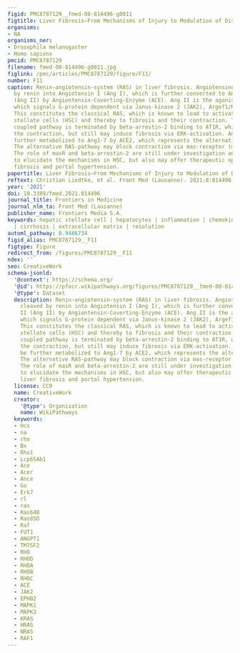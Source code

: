 ```yaml
---
figid: PMC8787129__fmed-08-814496-g0011
figtitle: Liver Fibrosis—From Mechanisms of Injury to Modulation of Disease
organisms:
- NA
organisms_ner:
- Drosophila melanogaster
- Homo sapiens
pmcid: PMC8787129
filename: fmed-08-814496-g0011.jpg
figlink: /pmc/articles/PMC8787129/figure/F11/
number: F11
caption: Renin-angiotensin-system (RAS) in liver fibrosis. Angiotensinogen is cleaved
  by renin into Angiotensin I (Ang I), which is further converted to Angiotensin II
  (Ang II) by Angiontensin-Coverting-Enzyme (ACE). Ang II is the agonist of AT1R,
  which signals G-protein dependent via Janus-kinase 2 (JAK2), Argef1/RhoA/Rho-kinase.
  This constitutes the classical RAS, which is known to lead to activation of hepatic
  stellate cells (HSC) and thereby to fibrosis and their contraction. The G-protein
  coupled pathway is terminated by beta-arrestin-2 binding to AT1R, which may terminate
  the contraction, but still may induce fibrosis via ERK-activation. Ang II may be
  further metabolized to Ang1-7 by ACE2, which represents the alternative RAS-pathway.
  The alternative RAS-pathway may block contraction via mas-receptor (masR) stimulation.
  The role of masR and beta-arrestin-2 are still under investigation and be crucial
  to elucidate the mechanisms in HSC, but also may offer therapeutic options for liver
  fibrosis and portal hypertension.
papertitle: Liver Fibrosis—From Mechanisms of Injury to Modulation of Disease.
reftext: Christian Liedtke, et al. Front Med (Lausanne). 2021;8:814496.
year: '2021'
doi: 10.3389/fmed.2021.814496
journal_title: Frontiers in Medicine
journal_nlm_ta: Front Med (Lausanne)
publisher_name: Frontiers Media S.A.
keywords: hepatic stellate cell | hepatocytes | inflammation | chemokines | cytokines
  | cirrhosis | extracellular matrix | resolution
automl_pathway: 0.9486734
figid_alias: PMC8787129__F11
figtype: Figure
redirect_from: /figures/PMC8787129__F11
ndex: ''
seo: CreativeWork
schema-jsonld:
  '@context': https://schema.org/
  '@id': https://pfocr.wikipathways.org/figures/PMC8787129__fmed-08-814496-g0011.html
  '@type': Dataset
  description: Renin-angiotensin-system (RAS) in liver fibrosis. Angiotensinogen is
    cleaved by renin into Angiotensin I (Ang I), which is further converted to Angiotensin
    II (Ang II) by Angiontensin-Coverting-Enzyme (ACE). Ang II is the agonist of AT1R,
    which signals G-protein dependent via Janus-kinase 2 (JAK2), Argef1/RhoA/Rho-kinase.
    This constitutes the classical RAS, which is known to lead to activation of hepatic
    stellate cells (HSC) and thereby to fibrosis and their contraction. The G-protein
    coupled pathway is terminated by beta-arrestin-2 binding to AT1R, which may terminate
    the contraction, but still may induce fibrosis via ERK-activation. Ang II may
    be further metabolized to Ang1-7 by ACE2, which represents the alternative RAS-pathway.
    The alternative RAS-pathway may block contraction via mas-receptor (masR) stimulation.
    The role of masR and beta-arrestin-2 are still under investigation and be crucial
    to elucidate the mechanisms in HSC, but also may offer therapeutic options for
    liver fibrosis and portal hypertension.
  license: CC0
  name: CreativeWork
  creator:
    '@type': Organization
    name: WikiPathways
  keywords:
  - Hcs
  - na
  - rho
  - Bx
  - Rho1
  - Lcp65Ab1
  - Ace
  - Acer
  - Ance
  - Go
  - Erk7
  - rl
  - ras
  - Ras64B
  - Ras85D
  - Raf
  - FUT1
  - ANGPT1
  - TM7SF2
  - RHO
  - RHOD
  - RHOA
  - RHOB
  - RHOC
  - ACE
  - JAK2
  - EPHB2
  - MAPK1
  - MAPK3
  - KRAS
  - HRAS
  - NRAS
  - RAF1
---
```

